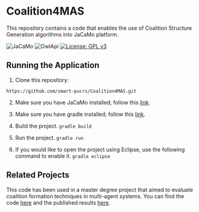 # Coalition4MAS

This repository contains a code that enables the use of Coalition Structure Generation algorithms into JaCaMo platform.

![JaCaMo](https://img.shields.io/badge/JaCaMo-0.7-brightgreen.svg)
![OwlApi](https://img.shields.io/badge/Guava-22.0.0-brightgreen.svg)
[![License: GPL v3](https://img.shields.io/badge/License-GPLv3-blue.svg)](https://www.gnu.org/licenses/gpl-3.0)

## Running the Application

1. Clone this repository:

``` https://github.com/smart-pucrs/Coalition4MAS.git ```

2. Make sure you have JaCaMo installed; follow this [link](http://jacamo.sourceforge.net/doc/install.html).

2. Make sure you have gradle installed; follow this [link](https://gradle.org/install/).

3. Build the project.
```gradle build```

4. Run the project.
```gradle run```

5. If you would like to open the project using Eclipse, use the following command to enable it.
```gradle eclipse```

## Related Projects
This code has been used in a master degree project that aimed to evaluate coalition formation techniques in multi-agent systems. You can find the code [here](https://github.com/TabajaraKrausburg/CoalitionFormationForMAS) and the published results [here](https://www.scitepress.org/PublicationsDetail.aspx?ID=QZ3QFqN8HfU=&t=1).
